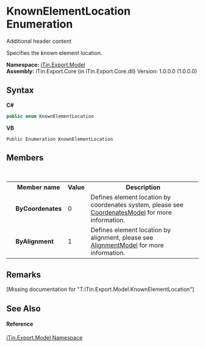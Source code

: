 # KnownElementLocation Enumeration
Additional header content 

Specifies the known element location.

**Namespace:**&nbsp;<a href="N_iTin_Export_Model">iTin.Export.Model</a><br />**Assembly:**&nbsp;iTin.Export.Core (in iTin.Export.Core.dll) Version: 1.0.0.0 (1.0.0.0)

## Syntax

**C#**<br />
``` C#
public enum KnownElementLocation
```

**VB**<br />
``` VB
Public Enumeration KnownElementLocation
```


## Members
&nbsp;<table><tr><th></th><th>Member name</th><th>Value</th><th>Description</th></tr><tr><td /><td target="F:iTin.Export.Model.KnownElementLocation.ByCoordenates">**ByCoordenates**</td><td>0</td><td>Defines element location by coordenates system, please see <a href="T_iTin_Export_Model_CoordenatesModel">CoordenatesModel</a> for more information.</td></tr><tr><td /><td target="F:iTin.Export.Model.KnownElementLocation.ByAlignment">**ByAlignment**</td><td>1</td><td>Defines element location by alignment, please see <a href="T_iTin_Export_Model_AlignmentModel">AlignmentModel</a> for more information.</td></tr></table>

## Remarks
\[Missing <remarks> documentation for "T:iTin.Export.Model.KnownElementLocation"\]

## See Also


#### Reference
<a href="N_iTin_Export_Model">iTin.Export.Model Namespace</a><br />